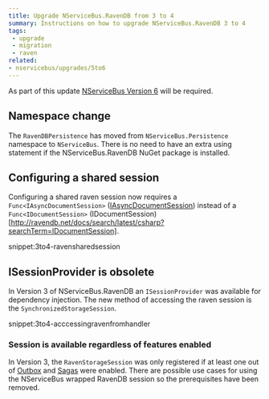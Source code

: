```yaml
---
title: Upgrade NServiceBus.RavenDB from 3 to 4
summary: Instructions on how to upgrade NServiceBus.RavenDB 3 to 4
tags:
 - upgrade
 - migration
 - raven
related:
- nservicebus/upgrades/5to6
---
```


As part of this update [NServiceBus Version 6](/nservicebus/upgrades/5to6.md) will be required.


## Namespace change

The `RavenDBPersistence` has moved from `NServiceBus.Persistence` namespace to `NServiceBus`. There is no need to have an extra using statement if the NServiceBus.RavenDB NuGet package is installed. 


## Configuring a shared session

Configuring a shared raven session now requires a `Func<IAsyncDocumentSession>` ([IAsyncDocumentSession](http://ravendb.net/docs/search/latest/csharp?searchTerm=IAsyncDocumentSession)) instead of a `Func<IDocumentSession>` (IDocumentSession)[http://ravendb.net/docs/search/latest/csharp?searchTerm=IDocumentSession]. 

snippet:3to4-ravensharedsession


## ISessionProvider is obsolete

In Version 3 of NServiceBus.RavenDB an `ISessionProvider` was available for dependency injection. The new method of accessing the raven session is the `SynchronizedStorageSession`.

snippet:3to4-acccessingravenfromhandler


### Session is available regardless of features enabled

In Version 3, the `RavenStorageSession` was only registered if at least one out of [Outbox](/nservicebus/outbox/) and [Sagas](/nservicebus/sagas/) were enabled. There are possible use cases for using the NServiceBus wrapped RavenDB session so the prerequisites have been removed.
